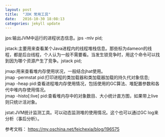 ```yaml
---
layout: post
title:  "JDK 常用工具"
date:   2016-10-30 18:08:13
categories: jekyll update
---
```

jps:输出JVM中运行的进程状态信息。jps -mlv pid;  

jstack:主要用来查看某个Java进程内的线程堆栈信息。那些标为dameon的线程，都是后台线程，个人认为一般不需要看。当发生锁竞争时，用这个命令可以找到因为哪个资源产生了竞争。jstack pid;  

jmap:用来查看堆内存使用状况，一般结合jhat使用。  
jmap -permstat pid:打印进程的类加载器和类加载器加载的持久代对象信息;  
jmap -heap pid:查看进程堆内存使用情况，包括使用的GC算法、堆配置参数和各代中堆内存使用情况。  
jmap -histo[:live] pid:查看堆内存中的对象数目、大小统计直方图，如果带上live则只统计活对象。  

jstat:JVM统计监测工具。可以动态监测堆的使用情况。这个也可以通过GC log来分析（事后分析）。

参考文档：
<https://my.oschina.net/feichexia/blog/196575>


